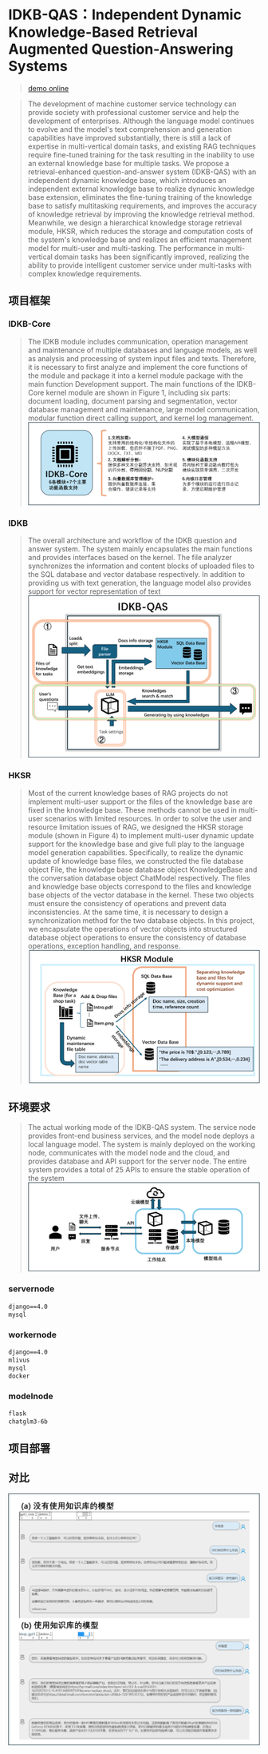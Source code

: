 
# IDKB-QAS：Independent Dynamic Knowledge-Based Retrieval Augmented Question-Answering Systems

>[demo online](https://idkb.aidroid.top/idkb/)


> The development of machine customer service technology can provide society with professional customer service and help the development of enterprises. Although the language model continues to evolve and the model's text comprehension and generation capabilities have improved substantially, there is still a lack of expertise in multi-vertical domain tasks, and existing RAG techniques require fine-tuned training for the task resulting in the inability to use an external knowledge base for multiple tasks. We propose a retrieval-enhanced question-and-answer system (IDKB-QAS) with an independent dynamic knowledge base, which introduces an independent external knowledge base to realize dynamic knowledge base extension, eliminates the fine-tuning training of the knowledge base to satisfy multitasking requirements, and improves the accuracy of knowledge retrieval by improving the knowledge retrieval method. Meanwhile, we design a hierarchical knowledge storage retrieval module, HKSR, which reduces the storage and computation costs of the system's knowledge base and realizes an efficient management model for multi-user and multi-tasking. The performance in multi-vertical domain tasks has been significantly improved, realizing the ability to provide intelligent customer service under multi-tasks with complex knowledge requirements.


## 项目框架

### IDKB-Core
> The IDKB module includes communication, operation management and maintenance of multiple databases and language models, as well as analysis and processing of system input files and texts. Therefore, it is necessary to first analyze and implement the core functions of the module and package it into a kernel module package with the main function Development support. The main functions of the IDKB-Core kernel module are shown in Figure 1, including six parts: document loading, document parsing and segmentation, vector database management and maintenance, large model communication, modular function direct calling support, and kernel log management.
![alt text](IDKB-core.png)

### IDKB
>The overall architecture and workflow of the IDKB question and answer system. The system mainly encapsulates the main functions and provides interfaces based on the kernel. The file analyzer synchronizes the information and content blocks of uploaded files to the SQL database and vector database respectively. In addition to providing us with text generation, the language model also provides support for vector representation of text![alt text](IDKB-QAS.png)

### HKSR
> Most of the current knowledge bases of RAG projects do not implement multi-user support or the files of the knowledge base are fixed in the knowledge base. These methods cannot be used in multi-user scenarios with limited resources. In order to solve the user and resource limitation issues of RAG, we designed the HKSR storage module (shown in Figure 4) to implement multi-user dynamic update support for the knowledge base and give full play to the language model generation capabilities. Specifically, to realize the dynamic update of knowledge base files, we constructed the file database object File, the knowledge base database object KnowledgeBase and the conversation database object ChatModel respectively. The files and knowledge base objects correspond to the files and knowledge base objects of the vector database in the kernel. These two objects must ensure the consistency of operations and prevent data inconsistencies. At the same time, it is necessary to design a synchronization method for the two database objects. In this project, we encapsulate the operations of vector objects into structured database object operations to ensure the consistency of database operations, exception handling, and response.![alt text](HKSR.png)

## 环境要求

>The actual working mode of the IDKB-QAS system. The service node provides front-end business services, and the model node deploys a local language model. The system is mainly deployed on the working node, communicates with the model node and the cloud, and provides database and API support for the server node. The entire system provides a total of 25 APIs to ensure the stable operation of the system![alt text](structure_zh.png)


### servernode
```
django==4.0
mysql
```
### workernode
```
django==4.0
mlivus
mysql
docker
```

### modelnode
```
flask
chatglm3-6b
```


## 项目部署

## 对比

![alt text](compare.png)